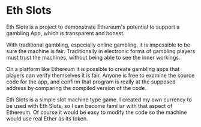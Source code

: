 # Eth Slots

Eth Slots is a project to demonstrate Ethereum's potential to support a
gambling App, which is transparent and honest.

With traditional gambling, especially online gambling, it is impossible to be
sure the machine is fair. Traditionally in electronic forms of gambling players
must trust the machines, without being able to see the inner workings.

On a platform like Ethereum it is possible to create gambling apps that players
can verify themselves it is fair. Anyone is free to examine the source code for
the app, and confirm that program is really at the supposed address by comparing
the compiled version of the code.

Eth Slots is a simple slot machine type game. I created my own currency to be
used with Eth Slots, so I can become familiar with that aspect of Ethereum.
Of course it would be easy to modify the code so the machine would use real
Ether as its token. 
